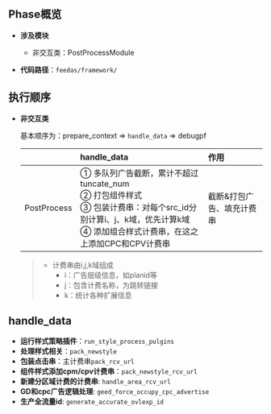 ## Phase概览

*   **涉及模块**
    *   非交互类：PostProcessModule

*   **代码路径**：`feedas/framework/`

## 执行顺序

*   **非交互类**

    基本顺序为：prepare_context => `handle_data` => debugpf

    |             | handle_data                                                  | 作用                      |
    | :---------- | :----------------------------------------------------------- | :------------------------ |
    | PostProcess | ① 多队列广告截断，累计不超过tuncate_num<br>② 打包组件样式<br>③ 包装计费串：对每个src_id分别计算i、j、k域，优先计算k域<br>④ 添加组合样式计费串，在这之上添加CPC和CPV计费串 | 截断&打包广告、填充计费串 |
    
    >   *   计费串由i,j,k域组成
    >       *   i：广告层级信息，如planid等
    >       *   j：包含计费名称，为跳转链接
    >       *   k：统计各种扩展信息
    >

## handle_data

*   **运行样式策略插件**：`run_style_process_pulgins`
*   **处理样式相关**：`pack_newstyle`
*   **包装点击串**：主计费串`pack_rcv_url`
*   **组件样式添加cpm/cpv计费串**：`pack_newstyle_rcv_url`
*   **新建分区域计费的计费串**: `handle_area_rcv_url`
*   **GD和cpc广告逻辑处理**: `geed_force_occupy_cpc_advertise`
*   **生产全流量id**: `generate_accurate_ovlexp_id`

